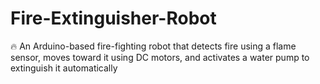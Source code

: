 # Fire-Extinguisher-Robot
🔥 An Arduino-based fire-fighting robot that detects fire using a flame sensor, moves toward it using DC motors, and activates a water pump to extinguish it automatically
